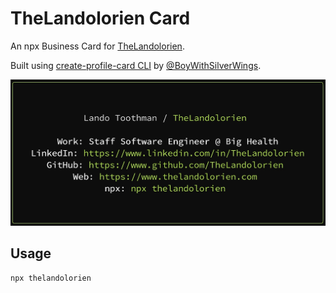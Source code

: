 # TheLandolorien Card

An npx Business Card for [TheLandolorien](https://github.com/TheLandolorien).

Built using [create-profile-card CLI](https://github.com/BoyWithSilverWings/create-profile-card) by [@BoyWithSilverWings](https://github.com/BoyWithSilverWings).

<img src="./docs/images/npx_thelandolorien.png" width="600">

## Usage

```Shell
npx thelandolorien
```
